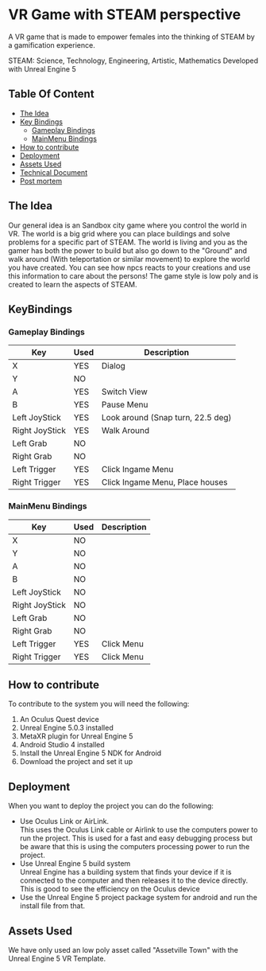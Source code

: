 # VR Game with STEAM perspective

A VR game that is made to empower females into the thinking of STEAM by a gamification experience.

STEAM: Science, Technology, Engineering, Artistic, Mathematics
Developed with Unreal Engine 5

## Table Of Content
- [The Idea](#the-idea)
- [Key Bindings](#keybindings)
  - [Gameplay Bindings](#gameplay-bindings)
  - [MainMenu Bindings](#mainmenu-bindings)
- [How to contribute](#how-to-contribute)
- [Deployment](#deployment)
- [Assets Used](#assets-used)
- [Technical Document](technical-document.docx)
- [Post mortem](post-mortem.docx)

## The Idea
Our general idea is an Sandbox city game where you control the world in VR. The world is a big grid where you can place buildings and solve problems for a specific part of STEAM. The world is living and you as the gamer has both the power to build but also go down to the "Ground" and walk around (With teleportation or similar movement) to explore the world you have created. You can see how npcs reacts to your creations and use this information to care about the persons! The game style is low poly and is created to learn the aspects of STEAM.

## KeyBindings

### Gameplay Bindings
| Key | Used | Description |
|-----|------|---------------|
|  X  | YES  | Dialog        |
|  Y  | NO   |           |
|  A  | YES  | Switch View   |
|  B  | YES  | Pause Menu    |
| Left JoyStick | YES |Look around (Snap turn, 22.5 deg) |
| Right JoyStick | YES |Walk Around |
| Left Grab | NO | |
| Right Grab | NO | |
| Left Trigger | YES | Click Ingame Menu |
| Right Trigger | YES | Click Ingame Menu, Place houses |

### MainMenu Bindings
| Key | Used | Description |
|-----|------|---------------|
|  X  | NO  |         |
|  Y  | NO   |           |
|  A  | NO  |  |
|  B  | NO  |     |
| Left JoyStick | NO | |
| Right JoyStick | NO | |
| Left Grab | NO | |
| Right Grab | NO | |
| Left Trigger | YES | Click Menu |
| Right Trigger | YES | Click Menu |

## How to contribute
To contribute to the system you will need the following: 
1. An Oculus Quest device
2. Unreal Engine 5.0.3 installed
3. MetaXR plugin for Unreal Engine 5
4. Android Studio 4 installed
5. Install the Unreal Engine 5 NDK for Android
6. Download the project and set it up

## Deployment
When you want to deploy the project you can do the following:

- Use Oculus Link or AirLink.  
This uses the Oculus Link cable or Airlink to use the computers power to run the project. This is used for a fast and easy debugging process but be aware that this is using the computers processing power to run the project.
- Use Unreal Engine 5 build system  
Unreal Engine has a building system that finds your device if it is connected to the computer and then releases it to the device directly. This is good to see the efficiency on the Oculus device
- Use the Unreal Engine 5 project package system for android and run the install file from that. 

## Assets Used
We have only used an low poly asset called "Assetville Town" with the Unreal Engine 5 VR Template.
